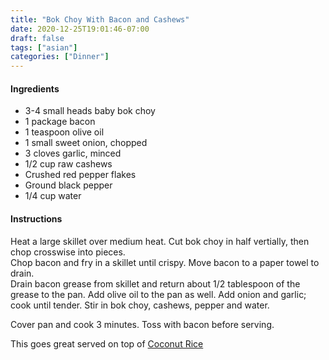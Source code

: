 ```yaml
---
title: "Bok Choy With Bacon and Cashews"
date: 2020-12-25T19:01:46-07:00
draft: false
tags: ["asian"]
categories: ["Dinner"]
---
```


#### Ingredients
- 3-4 small heads baby bok choy
- 1 package bacon
- 1 teaspoon olive oil
- 1 small sweet onion, chopped
- 3 cloves garlic, minced
- 1/2 cup raw cashews
- Crushed red pepper flakes
- Ground black pepper
- 1/4 cup water

#### Instructions
Heat a large skillet over medium heat.
Cut bok choy in half vertially, then chop crosswise into pieces.  
Chop bacon and fry in a skillet until crispy.  Move bacon to a paper towel to drain.  
Drain bacon grease from skillet and return about 1/2 tablespoon of the grease to the pan.  Add olive oil to the pan as well.  Add onion and garlic; cook until tender.  Stir in bok choy, cashews, pepper and water.  

Cover pan and cook 3 minutes.  Toss with bacon before serving.  

This goes great served on top of [Coconut Rice](/recipes/coconut-rice)